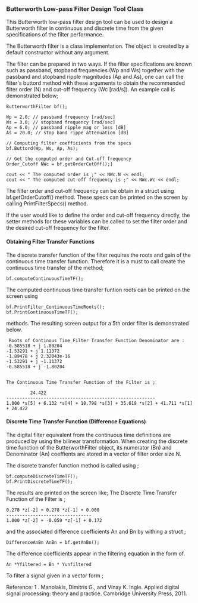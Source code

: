 ### Butterworth Low-pass Filter Design Tool Class 

This Butterworth low-pass filter design tool can be used to design a Butterworth filter in continuous and discrete time from the given specifications of the filter performance. 

The Butterworth filter is a class implementation. The object is created by a default constructor without any argument. 

The filter can be prepared in two ways. If the filter specifications are known such as passband, stopband frequencies (Wp and Ws) together with the passband and stopband ripple magnitudes (Ap and As), one can call the filter's buttord method with these arguments to obtain the recommended filter order (N) and cut-off frequency (Wc [rad/s]). An example call is demonstrated below;


    ButterworthFilter bf();

    Wp = 2.0; // passband frequency [rad/sec]
    Ws = 3.0; // stopband frequency [rad/sec]
    Ap = 6.0; // passband ripple mag or loss [dB]
    As = 20.0; // stop band rippe attenuation [dB]
    
    // Computing filter coefficients from the specs
    bf.Buttord(Wp, Ws, Ap, As);

    // Get the computed order and Cut-off frequency
    Order_Cutoff NWc = bf.getOrderCutOff();]
    
    cout << " The computed order is ;" << NWc.N << endl;
    cout << " The computed cut-off frequency is ;" << NWc.Wc << endl;
    
The filter order and cut-off frequency can be obtain in a struct using bf.getOrderCutoff() method. These specs can be printed on the screen by calling PrintFilterSpecs() method.

If the user would like to define the order and cut-off frequency directly, the setter methods for these variables can  be called to set the filter order and the desired cut-off frequency for the filter.

#### Obtaining Filter Transfer Functions
The discrete transfer function of the filter requires the roots and gain of the continuous time transfer function. Therefore it is a must to call create the continuous time transfer of the method; 
    
    bf.computeContinuousTimeTF();
    
The computed continuous time transfer funtion roots can be printed on the screen using 

    bf.PrintFilter_ContinuousTimeRoots();
    bf.PrintContinuousTimeTF();
    
methods. The resulting screen output for a 5th order filter is demonstrated below. 

     Roots of Continous Time Filter Transfer Function Denominator are : 
    -0.585518 + j 1.80204
    -1.53291 + j 1.11372
    -1.89478 + j 2.32043e-16
    -1.53291 + j -1.11372
    -0.585518 + j -1.80204
    
    
    The Continuous Time Transfer Function of the Filter is ;
    
             24.422 
    --------------------------------------------------------
    1.000 *s[5] + 6.132 *s[4] + 18.798 *s[3] + 35.619 *s[2] + 41.711 *s[1] + 24.422 
    

#### Discrete Time Transfer Function (Difference Equations)

The digital filter equivalent from the continuous time definitions are produced by using the bilinear transformation. When creating the discrete time function of the ButterworthFilter object, its numerator (Bn) and Denominator (An) coeffients are stored in a vector of filter order size N.

The discrete transfer function method is called using ;

    bf.computeDiscreteTimeTF();
    bf.PrintDiscreteTimeTF();
    
The results are printed on the screen like;
    The Discrete Time Transfer Function of the Filter is ;
    
    0.278 *z[-2] + 0.278 *z[-1] + 0.000
    --------------------------------
    1.000 *z[-2] + -0.059 *z[-1] + 0.172
    
and the associated difference coefficients An and Bn by withing a struct ; 

    DifferenceAnBn AnBn = bf.getAnBn();
    
 The difference coefficients appear in the filtering equation in the form of.  
 
    An *Yfiltered = Bn * Yunfiltered  
    
 
 To filter a signal given in a vector form ; 
 
 
 Reference: 
 1 . Manolakis, Dimitris G., and Vinay K. Ingle. Applied digital signal processing: theory and practice. Cambridge University Press, 2011. 
 
 
    
